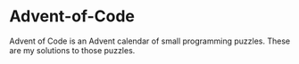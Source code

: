 # Advent-of-Code

Advent of Code is an Advent calendar of small programming puzzles.
These are my solutions to those puzzles.
